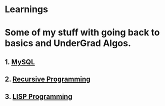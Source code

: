 # Learnings

# Some of my stuff with going back to basics and UnderGrad Algos.

## 1. [MySQL](https://github.com/sandeep-iitr/Learnings/tree/master/mySQL)


## 2. [Recursive Programming](https://github.com/sandeep-iitr/Learnings/tree/master/recursive-programs)

## 3. [LISP Programming](https://github.com/sandeep-iitr/Learnings/tree/master/LISP-Programming)
